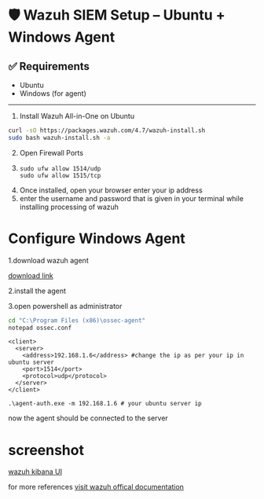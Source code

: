 # 🛡️ Wazuh SIEM Setup – Ubuntu + Windows Agent


## ✅ Requirements

- Ubuntu
- Windows (for agent)

---

1. Install Wazuh All-in-One on Ubuntu

```bash
curl -sO https://packages.wazuh.com/4.7/wazuh-install.sh
sudo bash wazuh-install.sh -a
```

2. Open Firewall Ports
3. ```
   sudo ufw allow 1514/udp    
   sudo ufw allow 1515/tcp
4. Once installed, open your browser enter your ip address
5. enter the username and password that is given in your terminal while installing processing of wazuh


# Configure Windows Agent
1.download wazuh agent


[download link](https://documentation.wazuh.com/current/installation-guide/wazuh-agent/wazuh-agent-package-windows.html)


2.install the agent


3.open powershell as administrator


```bash
cd "C:\Program Files (x86)\ossec-agent"
notepad ossec.conf
```
```
<client>
  <server>
    <address>192.168.1.6</address> #change the ip as per your ip in ubuntu server
    <port>1514</port>
    <protocol>udp</protocol>
  </server>
</client>
```
```
.\agent-auth.exe -m 192.168.1.6 # your ubuntu server ip

```
now the agent should be connected to the server
# screenshot
[wazuh kibana UI](./screenshots/wazuh-kibana-ui.png)




for more references
[visit wazuh offical documentation](https://documentation.wazuh.com/current/installation-guide/wazuh-agent/wazuh-agent-package-windows.html)
